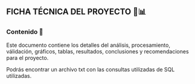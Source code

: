 ## FICHA TÉCNICA DEL PROYECTO :pushpin::bar_chart:

### Contenido :dart:

Este documento contiene los detalles del análisis, procesamiento, válidación, gráficos, tablas, resultados, conclusiones y recomendaciones para el proyecto.

Podrás encontrar un archivo txt con las consultas utilizadas de SQL utilizadas.
